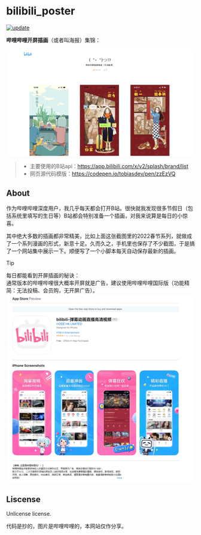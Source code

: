 # bilibili_poster

[![update](https://github.com/AIboy996/bilibili_poster/actions/workflows/update.yml/badge.svg?branch=main)](https://github.com/AIboy996/bilibili_poster/actions/workflows/update.yml)

**哔哩哔哩开屏插画**（或者叫海报）集锦：

![](assets/2024-06-08-15-20-05.png)

> - 主要使用的B站api：<https://app.bilibili.com/x/v2/splash/brand/list>
> - 网页源代码模版：<https://codepen.io/tobiasdev/pen/zzEzVQ>

## About

作为哔哩哔哩深度用户，我几乎每天都会打开B站。很快就我发现很多节假日（包括系统里填写的生日等）B站都会特别准备一个插画，对我来说算是每日的小惊喜。

其中绝大多数的插画都非常精美，比如上面这张截图里的2022春节系列，就做成了一个系列漫画的形式，新意十足。久而久之，手机里也保存了不少截图，于是搞了一个网站集中展示一下。顺便写了一个小脚本每天自动保存最新的插画。

> [!TIP]  
> 每日都能看到开屏插画的秘诀：  
> 通常版本的哔哩哔哩很大概率开屏就是广告，建议使用哔哩哔哩国际版（功能精简：无法投稿、会员购，无开屏广告）。
> ![](assets/blbl.png)

## Liscense

Unlicense license.

代码是抄的，图片是哔哩哔哩的，本网站仅作分享。

